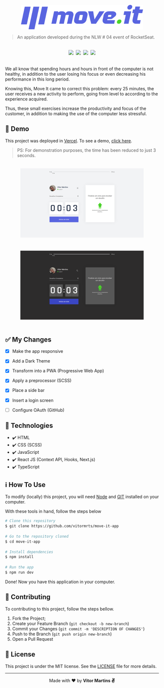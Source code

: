 <p align="center"><img src="public/logo-full.svg" width="400"></p>


> An application developed during the NLW # 04 event of RocketSeat.


<p align="center">
     <img src=https://img.shields.io/github/languages/code-size/vitormrts/move-it-app?style=for-the-badge hspace="2" vspace="20"/>
    <img src=https://img.shields.io/github/license/vitormrts/move-it-app?style=for-the-badge hspace="2" vspace="20"/>
    <img src=https://img.shields.io/github/issues/vitormrts/move-it-app?style=for-the-badge hspace="2" vspace="20"/>
    <img src="https://vercelbadge.vercel.app/api/vitormrts/move-it-app?style=for-the-badge" hspace="2" vspace="20"/>
</p> 

<!-- ABOUT --> 
We all know that spending hours and hours in front of the computer is not healthy, in addition to the user losing his focus or even decreasing his performance in this long period.
 
Knowing this, Move It came to correct this problem: every 25 minutes, the user receives a new activity to perform, going from level to according to the experience acquired.

Thus, these small exercises increase the productivity and focus of the customer, in addition to making the use of the computer less stressful. 

<!-- DEMO --> 
## 🎥 Demo

This project was deployed in [Vercel](https://vercel.com). To see a demo, [click here](https://move-it-app-opal.vercel.app/). 

> PS: For demonstration purposes, the time has been reduced to just 3 seconds.

<div align="center">
    <img src="public/demo/light.png" hspace="20" vspace="20" width=80%/>
    <img src="public/demo/dark.png" hspace="20" vspace="20" width=80%/>  
</div>

## ✅ My Changes

- [x] Make the app responsive 

- [x] Add a Dark Theme

- [x] Transform into a PWA (Progressive Web App)

- [x] Apply a preprocessor (SCSS)

- [x] Place a side bar 

- [x] Insert a login screen

- [ ] Configure OAuth (GitHub) 

<!-- TECHONOLOGIES --> 
## 🚀 Technologies
* ✔️ HTML
* ✔️ CSS (SCSS)
* ✔️ JavaScript
* ✔️ React JS (Context API, Hooks, Next.js)
* ✔️ TypeScript

<!-- HOW TO USE -->
## ℹ️ How To Use
To modify (locally) this project, you will need [Node](https://nodejs.org/en/) and [GIT](https://git-scm.com/) installed on your computer.

With these tools in hand, follow the steps below
```sh
# Clone this repository
$ git clone https://github.com/vitormrts/move-it-app

# Go to the repository cloned
$ cd move-it-app

# Install dependencies
$ npm install

# Run the app
$ npm run dev
```

Done! Now you have this application in your computer.

<!-- CONTRIBUTING -->
## 🤝 Contributing

To contributing to this project, follow the steps bellow.

1. Fork the Project;
2. Create your Feature Branch (`git checkout -b new-branch`)
3. Commit your Changes (`git commit -m 'DESCRIPTION OF CHANGES'`)
4. Push to the Branch (`git push origin new-branch`)
5. Open a Pull Request

## 📝 License
This project is under the MIT license. See the [LICENSE](https://github.com/vitormrts/move-it-app/blob/master/LICENSE) file for more details.

---

<p align="center">Made with ❤️ by <strong>Vitor Martins ✌ </p>


 

